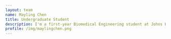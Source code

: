 ```yaml
---
layout: team
name: Mayling Chen
title: Undergraduate Student
description: I'm a first-year Biomedical Engineering student at Johns Hopkins University. I have previously worked in this lab to learn how to increase the scalability of spatial omics data analysis and I'm excited to help make this method more accessible to others. Outside of school, I enjoy listening to music, watching documentaries, and making matcha latte for my friends. 
profile: /img/maylingchen.png
---
```

